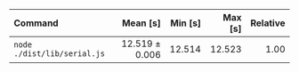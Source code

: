 | Command | Mean [s] | Min [s] | Max [s] | Relative |
|:---|---:|---:|---:|---:|
| `node ./dist/lib/serial.js` | 12.519 ± 0.006 | 12.514 | 12.523 | 1.00 |
